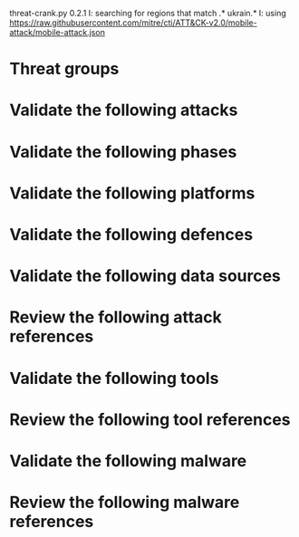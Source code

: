 threat-crank.py 0.2.1
I: searching for regions that match .* ukrain.*
I: using https://raw.githubusercontent.com/mitre/cti/ATT&CK-v2.0/mobile-attack/mobile-attack.json
# Threat groups


# Validate the following attacks


# Validate the following phases


# Validate the following platforms


# Validate the following defences


# Validate the following data sources


# Review the following attack references


# Validate the following tools


# Review the following tool references


# Validate the following malware


# Review the following malware references


